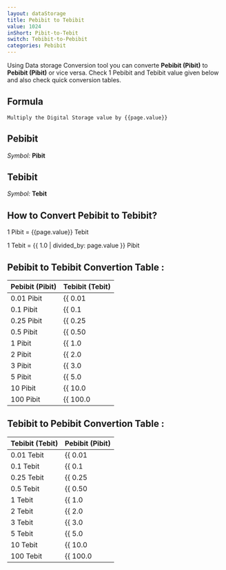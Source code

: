 ```yaml
---
layout: dataStorage
title: Pebibit to Tebibit
value: 1024
inShort: Pibit-to-Tebit
switch: Tebibit-to-Pebibit
categories: Pebibit
---
```


Using Data storage Conversion tool you can converte **Pebibit (Pibit)** to **Pebibit (Pibit)** or vice versa. Check 1 Pebibit and Tebibit value given below and also check quick conversion tables.

## Formula
`Multiply the Digital Storage value by {{page.value}}`

## Pebibit
*Symbol:* **Pibit**

## Tebibit
*Symbol:* **Tebit**

## How to Convert Pebibit to Tebibit?

1 Pibit = {{page.value}} Tebit

1 Tebit = {{ 1.0 | divided_by: page.value }} Pibit


## Pebibit to Tebibit Convertion Table :

| Pebibit (Pibit) | Tebibit (Tebit) |
| ---- | ---- |
| 0.01 Pibit | {{ 0.01 | times: page.value }} Tebit |
| 0.1 Pibit | {{ 0.1 | times: page.value }} Tebit |
| 0.25 Pibit | {{ 0.25 | times: page.value }} Tebit |
| 0.5 Pibit | {{ 0.50 | times: page.value }} Tebit |
| 1 Pibit | {{ 1.0 | times: page.value }} Tebit |
| 2 Pibit | {{ 2.0 | times: page.value }} Tebit |
| 3 Pibit | {{ 3.0 | times: page.value }} Tebit |
| 5 Pibit | {{ 5.0 | times: page.value }} Tebit |
| 10 Pibit | {{ 10.0 | times: page.value }} Tebit |
| 100 Pibit | {{ 100.0 | times: page.value }} Tebit |

## Tebibit to Pebibit Convertion Table :

| Tebibit (Tebit) | Pebibit (Pibit) |
| ---- | ---- |
| 0.01 Tebit | {{ 0.01 | divided_by: page.value }} Pibit |
| 0.1 Tebit | {{ 0.1 | divided_by: page.value }} Pibit |
| 0.25 Tebit | {{ 0.25 | divided_by: page.value }} Pibit |
| 0.5 Tebit | {{ 0.50 | divided_by: page.value }} Pibit |
| 1 Tebit | {{ 1.0 | divided_by: page.value }} Pibit |
| 2 Tebit | {{ 2.0 | divided_by: page.value }} Pibit |
| 3 Tebit | {{ 3.0 | divided_by: page.value }} Pibit |
| 5 Tebit | {{ 5.0 | divided_by: page.value }} Pibit |
| 10 Tebit | {{ 10.0 | divided_by: page.value }} Pibit |
| 100 Tebit | {{ 100.0 | divided_by: page.value }} Pibit |


<script>
document.getElementById('selectInput')[19].selected = true
document.getElementById('selectOutput')[15].selected = true
</script>
